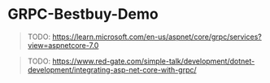 # GRPC-Bestbuy-Demo

> TODO: https://learn.microsoft.com/en-us/aspnet/core/grpc/services?view=aspnetcore-7.0

> TODO: https://www.red-gate.com/simple-talk/development/dotnet-development/integrating-asp-net-core-with-grpc/
